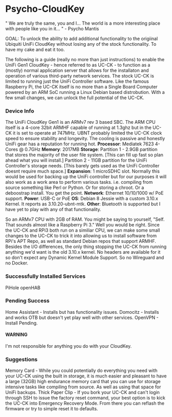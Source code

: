 # Psycho-CloudKey
 " We are truly the same, you and I... The world is a more interesting place with people like you in it... " - Psycho Mantis
 
 GOAL: To unlock the ability to add additional functionality to the origiinal Ubiquiti UniFi CloudKey without losing any of the stock functionality. 
       To have my cake and eat it too.
 
 The following is a guide (really no more than just instructions) to enable the UniFi Gen1 CloudKey - hence referred to as UC-CK - to function as a (mostly) normal application server that allows for the installaton and operation of various third-party network services. The stock UC-CK is limited to running just the UniFi Controller software. Like the famous Raspberry Pi, the UC-CK itself is no more than a Single Board Computer powered by an ARM SoC running a Linux Debian based distrobution. With a few small changes, we can unlock the full potential of the UC-CK.
 
### Device Info ###
 The UniFi CloudKey Gen1 is an ARMv7 rev 3 based SBC. The ARM CPU itself is a 4-core 32bit ARMHF capable of running at 1.3ghz but in the UC-CK it is set to operate at 747MHz. UBNT probably limited the UC-CK clock speed to ensure stability and longevity. The cooling is passive and honestly UniFi gear has a reputation for running hot.
**Processor**: Mediatek 7623 4-Cores @ 0.7GHz
**Memory**: 2017MB
**Storage**: Partition 1 - 2.9GB partition that stores the majority of the user file system. [This can fill up fast so plan ahead what you will install.]
          Partition 2 - 11GB partition for the UniFi Controller's storage needs. [This barely gets used as the UniFi Controller doesnt require much space.]
**Expansion**: 1 microSDHC slot. Normally this would be used for backing up the UniFi controller but for our purposes it will also work as a work area to perform                                   various tasks. i.e. compiling from source something like Perl or Python. Or for storing a chroot. Or a deboostrap install. 
                              You get the point.
**Network**: Ethernet 10/10/1000 w/ PoE support.
**Power**: USB-C or PoE
**OS**: Debian 8 Jessie with a custom 3.10.x Kernel. It reports as 3.10.20-ubnt-mtk.
**Other**: Bluetooth is supported but I have yet to play with any of that functionality.
 
 So an ARMv7 CPU with 2GB of RAM. You might be saying to yourself, "Self. That sounds almost like a Raspberry Pi 3." Well you would be right. Since the UC-CK and    RPi3 both run on a similiar CPU, we can make some small changes to the UC-CK to trick it into allowing us to install software from RPi's APT Repo, as well as standard Debian repos that support ARMHF. Besides the I/O differences, the only thing stopping the UC-CK from running anything we'd want is the old 3.10.x kernel. No headers are available for it so don't expect any Dynamic Kernel Module Support. So no Wireguard and no Docker.
 
 ### Successfully Installed Services ###
 PiHole
 openHAB
 
 ### Pending Success ###
 Home Assistant - Installs but has functionality issues.
 Domocitz - Installs and works OTB but doesn't yet play well with other services. 
 OpenVPN - Install Pending.
 
 #### WARNING  ####
 I'm not responsible for anything you do with your CloudKey. 
 
 ### Suggestions ###
 Memory Card - While you could potentially do everything you need with your UC-CK using the built in storage, it is much easier and pleasant to have a large (32GB) high endurance memory card that you can use for storage intensive tasks like compiling from source. As well as using that space for UniFi backups.
 Thick Paper Clip - If you bork your UC-CK and can't login through SSH to issue the factory reset command, your best option is to kick the UC-CK into Emergency Recovery Mode. From there you can reflash the firmware or try to simple reset it to defaults. 
 
